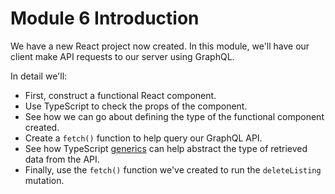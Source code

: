 # Module 6 Introduction

We have a new React project now created. In this module, we'll have our client make API requests to our server using GraphQL.

In detail we'll:

- First, construct a functional React component.
- Use TypeScript to check the props of the component.
- See how we can go about defining the type of the functional component created.
- Create a `fetch()` function to help query our GraphQL API.
- See how TypeScript [generics](https://www.typescriptlang.org/docs/handbook/generics.html) can help abstract the type of retrieved data from the API.
- Finally, use the `fetch()` function we've created to run the `deleteListing` mutation.
